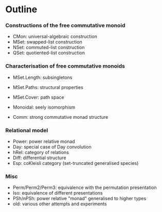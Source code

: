 Outline
===

### Constructions of the free commutative monoid

- CMon: universal-algebraic construction
- MSet: swapped-list construction
- NSet: commuted-list construction
- QSet: quotiented-list construction

### Characterisation of free commutative monoids

- MSet.Length: subsingletons
- MSet.Paths: structural properties
- MSet.Cover: path space

- Monoidal: seely isomorphism
- Comm: strong commutative monad structure

### Relational model

- Power: power relative monad
- Day: special case of Day convolution
- hRel: category of relations
- Diff: differential structure
- Esp: coKleisli category (set-truncated generalised species)

### Misc

- Perm/Perm2/Perm3: equivalence with the permutation presentation
- Iso: equivalence of different presentations
- PSh/nPSh: power relative "monad" generalised to higher types
- old: various other attempts and experiments
